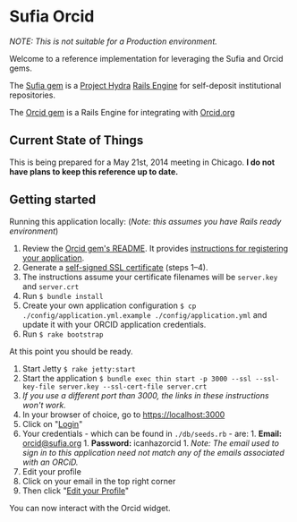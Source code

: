 # Sufia Orcid

*NOTE: This is not suitable for a Production environment.*

Welcome to a reference implementation for leveraging the Sufia and Orcid gems.

The [Sufia gem](https://github.com/projecthydra/sufia) is a [Project Hydra](https://projecthydra.org) [Rails Engine](http://edgeguides.rubyonrails.org/engines.html) for self-deposit institutional repositories.

The [Orcid gem](https://github.com/projecthydra-labs/orcid) is a Rails Engine for integrating with [Orcid.org](https://orcid.org)

## Current State of Things

This is being prepared for a May 21st, 2014 meeting in Chicago.
**I do not have plans to keep this reference up to date.**

## Getting started

Running this application locally: (*Note: this assumes you have Rails ready environment*)

1. Review the [Orcid gem's README](https://github.com/projecthydra-labs/orcid/blob/master/README.md).
It provides [instructions for registering your application](https://github.com/projecthydra-labs/orcid/blob/master/README.md#registering-for-an-orcid-application-profile).
1. Generate a [self-signed SSL certificate](http://www.akadia.com/services/ssh_test_certificate.html) (steps 1–4).
  1. The instructions assume your certificate filenames will be `server.key` and `server.crt`
1. Run `$ bundle install`
1. Create your own application configuration `$ cp ./config/application.yml.example ./config/application.yml` and update it with your ORCID application credentials.
1. Run `$ rake bootstrap`

At this point you should be ready.

1. Start Jetty `$ rake jetty:start`
1. Start the application `$ bundle exec thin start -p 3000 --ssl --ssl-key-file server.key --ssl-cert-file server.crt`
  1. *If you use a different port than 3000, the links in these instructions won't work.*
1. In your browser of choice, go to [https://localhost:3000](https://localhost:3000)
1. Click on "[Login](https://localhost:3000/users/sign_in)"
  1. Your credentials - which can be found in `./db/seeds.rb` - are:
    1. **Email:** orcid@sufia.org
    1. **Password:** icanhazorcid
    1. *Note: The email used to sign in to this application need not match any of the emails associated with an ORCiD.*
1. Edit your profile
  1. Click on your email in the top right corner
  1. Then click "[Edit your Profile](https://localhost:3000/users/orcid@sufia-dot-org/edit)"

You can now interact with the Orcid widget.
